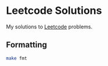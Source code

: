 # Leetcode Solutions

My solutions to [Leetcode](https://leetcode.com/) problems.

## Formatting
```sh
make fmt
```
